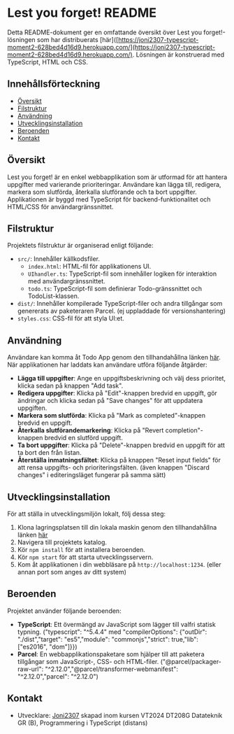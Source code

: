 # Lest you forget! README

Detta README-dokument ger en omfattande översikt över Lest you forget!-lösningen som har distribuerats [här]([https://joni2307-typescript-moment2-628bed4d16d9.herokuapp.com/](https://joni2307-typescript-moment2-628bed4d16d9.herokuapp.com/). Lösningen är konstruerad med TypeScript, HTML och CSS.

## Innehållsförteckning

- [Översikt](#översikt)
- [Filstruktur](#filstruktur)
- [Användning](#användning)
- [Utvecklingsinstallation](#utvecklingsinstallation)
- [Beroenden](#beroenden)
- [Kontakt](#kontakt)

## Översikt

Lest you forget! är en enkel webbapplikation som är utformad för att hantera uppgifter med varierande prioriteringar. Användare kan lägga till, redigera, markera som slutförda, återkalla slutförande och ta bort uppgifter. Applikationen är byggd med TypeScript för backend-funktionalitet och HTML/CSS för användargränssnittet.

## Filstruktur

Projektets filstruktur är organiserad enligt följande:

- `src/`: Innehåller källkodsfiler.
  - `index.html`: HTML-fil för applikationens UI.
  - `UIhandler.ts`: TypeScript-fil som innehåller logiken för interaktion med användargränssnittet.
  - `todo.ts`: TypeScript-fil som definierar Todo-gränssnittet och TodoList-klassen.
- `dist/`: Innehåller kompilerade TypeScript-filer och andra tillgångar som genererats av paketeraren Parcel. (ej uppladdade för versionshantering)
- `styles.css`: CSS-fil för att styla UI:et.

## Användning

Användare kan komma åt Todo App genom den tillhandahållna länken [här](https://joni2307-typescript-moment2-628bed4d16d9.herokuapp.com/). När applikationen har laddats kan användare utföra följande åtgärder:

- **Lägga till uppgifter**: Ange en uppgiftsbeskrivning och välj dess prioritet, klicka sedan på knappen "Add task".
- **Redigera uppgifter**: Klicka på "Edit"-knappen bredvid en uppgift, gör ändringar och klicka sedan på "Save changes" för att uppdatera uppgiften.
- **Markera som slutförda**: Klicka på "Mark as completed"-knappen bredvid en uppgift.
- **Återkalla slutförandemarkering**: Klicka på "Revert completion"-knappen bredvid en slutförd uppgift.
- **Ta bort uppgifter**: Klicka på "Delete"-knappen bredvid en uppgift för att ta bort den från listan.
- **Återställa inmatningsfältet**: Klicka på knappen "Reset input fields" för att rensa uppgifts- och prioriteringsfälten. (även knappen "Discard changes" i editeringsläget fungerar på samma sätt)

## Utvecklingsinstallation

För att ställa in utvecklingsmiljön lokalt, följ dessa steg:

1. Klona lagringsplatsen till din lokala maskin genom den tillhandahållna länken [här](https://github.com/Fa-collab1/TypeScript-Moment2/)
2. Navigera till projektets katalog.
3. Kör `npm install` för att installera beroenden.
4. Kör `npm start` för att starta utvecklingsservern.
5. Kom åt applikationen i din webbläsare på `http://localhost:1234`. (eller annan port som anges av ditt system)

## Beroenden

Projektet använder följande beroenden:

- **TypeScript**: Ett övermängd av JavaScript som lägger till valfri statisk typning. ("typescript": "^5.4.4" med "compilerOptions": {"outDir": "./dist","target": "es5","module": "commonjs","strict": true,"lib": ["es2016", "dom"]}})
- **Parcel**: En webbapplikationspaketare som hjälper till att paketera tillgångar som JavaScript-, CSS- och HTML-filer. ("@parcel/packager-raw-url": "^2.12.0","@parcel/transformer-webmanifest": "^2.12.0","parcel": "^2.12.0")

 ## Kontakt
- Utvecklare: [Joni2307](mailto:joni2307@student.miun.se)
skapad inom kursen VT2024 DT208G Datateknik GR (B), Programmering i TypeScript (distans)

 

